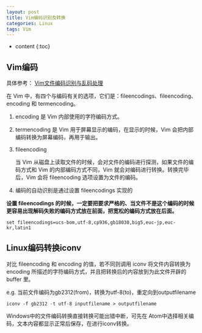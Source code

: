 ```yaml
---
layout: post
title: Vim编码识别及转换
categories: Linux
tags: Vim
---
```


* content
{:toc}

## Vim编码

具体参考： [Vim文件编码识别与乱码处理](http://edyfox.codecarver.org/html/vim_fileencodings_detection.html)

在 Vim 中，有四个与编码有关的选项，它们是：fileencodings、fileencoding、encoding 和 termencoding。



1. encoding 是 Vim 内部使用的字符编码方式。
2. termencoding 是 Vim 用于屏幕显示的编码，在显示的时候，Vim 会把内部编码转换为屏幕编码，再用于输出。
3. fileencoding

    当 Vim 从磁盘上读取文件的时候，会对文件的编码进行探测，如果文件的编码方式和 Vim 的内部编码方式不同，Vim 就会对编码进行转换。转换完毕后，Vim 会将 fileencoding 选项设置为文件的编码。

4. 编码的自动识别是通过设置 fileencodings 实现的

**设置 fileencodings 的时候，一定要把要求严格的、当文件不是这个编码的时候更容易出现解码失败的编码方式放在前面，把宽松的编码方式放在后面。**

  `set fileencodings=ucs-bom,utf-8,cp936,gb18030,big5,euc-jp,euc-kr,latin1`

## Linux编码转换iconv

对比 fileencoding 和 encoding 的值，若不同则调用 iconv 将文件内容转换为encoding 所描述的字符编码方式，并且把转换后的内容放到为此文件开辟的 buffer 里。

e.g. 当前文件编码为gb2312(from)，转换为utf-8(to)，重定向到outputfilename

  `iconv -f gb2312 -t utf-8 inputfilename > outputfilename`

Windows中的文件编码转换直接转换可能出错中断，可先在 Atom中选择相关编码，文本内容都显示正常后保存，在进行iconv转换。
